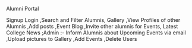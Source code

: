 Alumni Portal

Signup Login ,Search and Filter Alumnis, Gallery ,View Profiles of other Alumnis ,Add posts ,Event Blog ,Invite other alumnis for Events, Latest College News ;Admin :- Inform Alumnis about Upcoming Events via email ,Upload pictures to Gallery ,Add Events ,Delete Users
